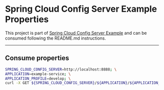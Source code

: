 # Spring Cloud Config Server Example Properties

This project is part of [Spring Cloud Config Server Example](https://github.com/EightAugusto/spring-cloud-config-server-example) and can be consumed following the README.md instructions.

---
## Consume properties

```bash
SPRING_CLOUD_CONFIG_SERVER=http://localhost:8888; \
APPLICATION=example-service; \
APPLICATION_PROFILE=develop; \
curl -X GET ${SPRING_CLOUD_CONFIG_SERVER}/${APPLICATION}/${APPLICATION_PROFILE}
```